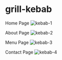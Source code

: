 # grill-kebab

Home Page
![kebab-1](https://github.com/user-attachments/assets/ff9bbfdd-9eb3-4dd9-b789-6e987b92de8e)

About Page
![kebab-2](https://github.com/user-attachments/assets/cad2fb46-2767-4d35-b6cf-b55c7edd355f)

Menu Page
![kebab-3](https://github.com/user-attachments/assets/bd2d5e48-c020-486c-a086-9ae758e76bfc)

Contact Page
![kebab-4](https://github.com/user-attachments/assets/9834c898-5ee8-45c5-8115-bbdeeeed53f1)
